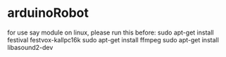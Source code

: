 # arduinoRobot
for use say module on linux, please run this before:
sudo apt-get install festival festvox-kallpc16k
sudo apt-get install ffmpeg
sudo apt-get install libasound2-dev